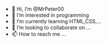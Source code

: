- 👋 Hi, I’m @MrPeter00
- 👀 I’m interested in programming
- 🌱 I’m currently learning HTML,CSS,...
- 💞️ I’m looking to collaborate on ...
- 📫 How to reach me ...

<!---
MrPeter00/MrPeter00 is a ✨ special ✨ repository because its `README.md` (this file) appears on your GitHub profile.
You can click the Preview link to take a look at your changes.
--->
